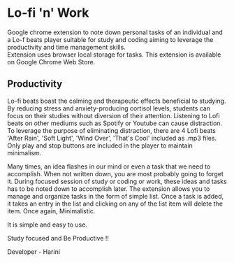 # Lo-fi 'n' Work 

Google chrome extension to note down personal tasks of an individual and a Lo-f beats player suitable for study and coding aiming to leverage the productivity and time management skills. <br/>
Extension uses browser local storage for tasks. This extension is available on Google Chrome Web Store.

## Productivity

Lo-fi beats boast the calming and therapeutic effects beneficial to studying. By reducing stress and anxiety-producing cortisol levels, students can focus on their studies without diversion of their attention. Listening to Lofi beats on other mediums such as Spotify or Youtube can cause distraction. To leverage the purpose of eliminating distraction, there are 4 Lofi beats 'After Rain', 'Soft Light', 'Wind Over', 'That's Cool' included as .mp3 files. Only play and stop buttons are included in the player to maintain minimalism. 

Many times, an idea flashes in our mind or even a task that we need to accomplish. When not written down, you are most probably going to forget it. During focused session of study or coding or work, these ideas and tasks has to be noted down to accomplish later. The extension allows you to manage and organize tasks in the form of simple list. Once a task is added, it takes an entry in the list and clicking on any of the list item will delete the item. Once again, Minimalistic. 

It is simple and easy to use. 

Study focused and Be Productive !!

Developer - Harini
